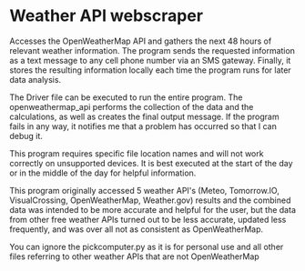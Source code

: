 # Weather API webscraper
Accesses the OpenWeatherMap API and gathers the next 48 hours of relevant weather information.
The program sends the requested information as a text message to any cell phone number via an SMS gateway. 
Finally, it stores the resulting information locally each time the program runs for later data analysis.

The Driver file can be executed to run the entire program. The openweathermap_api performs the collection of the data and
the calculations, as well as creates the final output message. If the program fails in any way, it notifies me that a problem has occurred
so that I can debug it.

This program requires specific file location names and will not work correctly on unsupported devices. It is best executed at the start of the day
or in the middle of the day for helpful information.

This program originally accessed 5 weather API's (Meteo, Tomorrow.IO, VisualCrossing, OpenWeatherMap, Weather.gov) results and the combined data was intended to be more accurate and helpful for the user, but the data from other free weather APIs turned out to be less accurate, updated less frequently, and was over all not as consistent as OpenWeatherMap. 

You can ignore the pickcomputer.py as it is for personal use and all other files referring to other weather APIs that are not OpenWeatherMap
